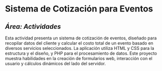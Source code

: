 # Sistema de Cotización para Eventos
## _Área: Actividades_
Esta actividad presenta un sistema de cotización de eventos, diseñado para recopilar datos del cliente y calcular el costo total de un evento basado en diversos servicios seleccionados. La aplicación utiliza HTML y CSS para la estructura y el diseño, y PHP para el procesamiento de datos. Este proyecto muestra habilidades en la creación de formularios web, interacción con el usuario y cálculos dinámicos del lado del servidor.
